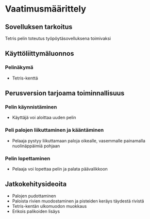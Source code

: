 # Vaatimusmäärittely

## Sovelluksen tarkoitus

Tetris pelin toteutus työpöytäsovelluksena toimivaksi

## Käyttöliittymäluonnos

### Pelinäkymä

* Tetris-kenttä

## Perusversion tarjoama toiminnallisuus

### Pelin käynnistäminen

* Käyttäjä voi aloittaa uuden pelin

### Peli palojen liikuttaminen ja kääntäminen

* Pelaaja pystyy liikuttamaan paloja oikealle, vasemmalle painamalla nuolinäppäimiä pohjaan

### Pelin lopettaminen

* Pelaaja voi lopettaa pelin ja palata päävalikkoon

## Jatkokehitysideoita

* Palojen pudottaminen
* Paloista rivien muodostaminen ja pisteiden keräys täydestä rivistä
* Tetris-kentän ulkomuodon muokkaus
* Erikois palikoiden lisäys